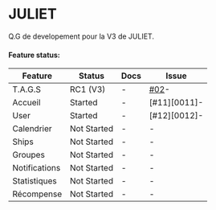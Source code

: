 # JULIET
Q.G de developement pour la V3 de JULIET.

#### Feature status:

| Feature          | Status                              | Docs         | Issue          |
|------------------|-------------------------------------|--------------|----------------|
| T.A.G.S          |                            RC1 (V3) |            - |   [#02][0002]- |
| Accueil          |                             Started |            - |   [#11][0011]- |
| User             |                             Started |            - |   [#12][0012]- |
| Calendrier       |                         Not Started |            - |              - |
| Ships            |                         Not Started |            - |              - |
| Groupes          |                         Not Started |            - |              - |
| Notifications    |                         Not Started |            - |              - |
| Statistiques     |                         Not Started |            - |              - |
| Récompense       |                         Not Started |            - |              - |


 [0002]: https://github.com/Superd22/JULIET/issues/2
